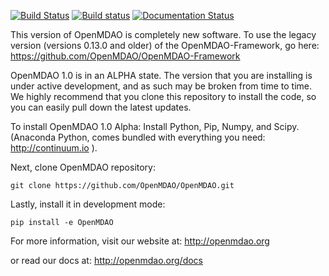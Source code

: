 [![Build Status](https://travis-ci.org/OpenMDAO/OpenMDAO.svg?branch=master)](https://travis-ci.org/OpenMDAO/OpenMDAO)   [![Build status](https://ci.appveyor.com/api/projects/status/7ou38qfgpnhqoxsr/branch/master?svg=true)](https://ci.appveyor.com/project/OpenMDAO/openmdao/branch/master)  [![Documentation Status](https://readthedocs.org/projects/openmdao/badge/?version=latest)](http://openmdao.readthedocs.org/en/latest/)

This version of OpenMDAO is completely new software.  To use the legacy version
 (versions 0.13.0 and older) of the OpenMDAO-Framework, go here:
https://github.com/OpenMDAO/OpenMDAO-Framework

OpenMDAO 1.0 is in an ALPHA state. The version that you are
installing is under active development, and as such may be broken from time to
time. We highly recommend that you clone this repository to install the code,
so you can easily pull down the latest updates.

To install OpenMDAO 1.0 Alpha:
Install Python, Pip, Numpy, and Scipy.
(Anaconda Python, comes bundled with everything you need:   http://continuum.io ).

Next, clone OpenMDAO repository:

    git clone https://github.com/OpenMDAO/OpenMDAO.git

Lastly, install it in development mode:

    pip install -e OpenMDAO

For more information, visit our website at:
http://openmdao.org

or read our docs at:
http://openmdao.org/docs
